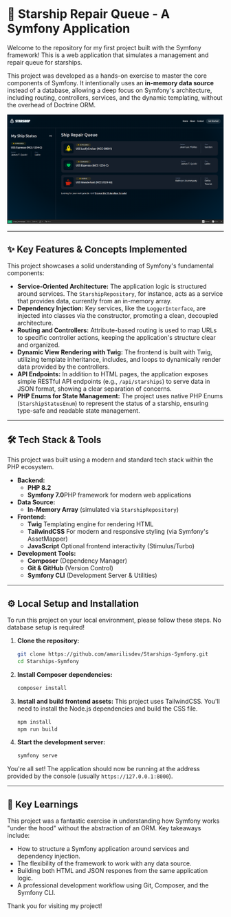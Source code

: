 # 🚀 Starship Repair Queue - A Symfony Application

Welcome to the repository for my first project built with the Symfony framework! This is a web application that simulates a management and repair queue for starships.

This project was developed as a hands-on exercise to master the core components of Symfony. It intentionally uses an **in-memory data source** instead of a database, allowing a deep focus on Symfony's architecture, including routing, controllers, services, and the dynamic templating, without the overhead of Doctrine ORM.

![Starships Application Screenshot](screenshot.png)

---

## ✨ Key Features & Concepts Implemented

This project showcases a solid understanding of Symfony's fundamental components:

*   **Service-Oriented Architecture:** The application logic is structured around services. The `StarshipRepository`, for instance, acts as a service that provides data, currently from an in-memory array.
*   **Dependency Injection:** Key services, like the `LoggerInterface`, are injected into classes via the constructor, promoting a clean, decoupled architecture.
*   **Routing and Controllers:** Attribute-based routing is used to map URLs to specific controller actions, keeping the application's structure clear and organized.
*   **Dynamic View Rendering with Twig:** The frontend is built with Twig, utilizing template inheritance, includes, and loops to dynamically render data provided by the controllers.
*   **API Endpoints:** In addition to HTML pages, the application exposes simple RESTful API endpoints (e.g., `/api/starships`) to serve data in JSON format, showing a clear separation of concerns.
*   **PHP Enums for State Management:** The project uses native PHP Enums (`StarshipStatusEnum`) to represent the status of a starship, ensuring type-safe and readable state management.

---

## 🛠️ Tech Stack & Tools

This project was built using a modern and standard tech stack within the PHP ecosystem.

*   **Backend:**
    *   **PHP 8.2**
    *   **Symfony 7.0**PHP framework for modern web applications
*   **Data Source:**
    *   **In-Memory Array** (simulated via `StarshipRepository`)
*   **Frontend:**
    *   **Twig** Templating engine for rendering HTML
    *   **TailwindCSS** For modern and responsive styling (via Symfony's AssetMapper)
    *   **JavaScript** Optional frontend interactivity (Stimulus/Turbo)
*   **Development Tools:**
    *   **Composer** (Dependency Manager)
    *   **Git & GitHub** (Version Control)
    *   **Symfony CLI** (Development Server & Utilities)

---

## ⚙️ Local Setup and Installation

To run this project on your local environment, please follow these steps. No database setup is required!

1.  **Clone the repository:**
    ```bash
    git clone https://github.com/amarilisdev/Starships-Symfony.git
    cd Starships-Symfony
    ```

2.  **Install Composer dependencies:**
    ```bash
    composer install
    ```

3.  **Install and build frontend assets:**
    This project uses TailwindCSS. You'll need to install the Node.js dependencies and build the CSS file.
    ```bash
    npm install
    npm run build
    ```

4.  **Start the development server:**
    ```bash
    symfony serve
    ```

You're all set! The application should now be running at the address provided by the console (usually `https://127.0.0.1:8000`).

---

## 🌟 Key Learnings

This project was a fantastic exercise in understanding how Symfony works "under the hood" without the abstraction of an ORM. Key takeaways include:
*   How to structure a Symfony application around services and dependency injection.
*   The flexibility of the framework to work with any data source.
*   Building both HTML and JSON respones from the same application logic.
*   A professional development workflow using Git, Composer, and the Symfony CLI.

Thank you for visiting my project!